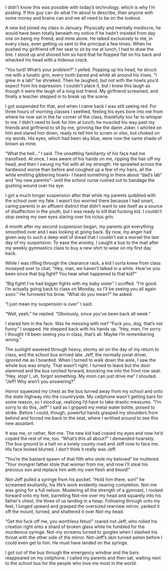 I didn’t know this was possible with today’s technology, which is why I’m posting. If this guy can do what I’m about to describe, then anyone with some money and brains can and we all need to be on the lookout.  
  
A new kid joined my class in January. Physically and mentally mediocre, he would have been totally beneath my notice if he hadn’t insisted from day one on being my friend, and mine alone. He talked exclusively to me, in every class, even getting us sent to the principal a few times. When he pushed my girlfriend off her seat to sit by me at lunch, I had to draw the line. I stood up and shoved him so hard that he flopped flat on his back and whacked his head with a hideous *crack*.  
  
“You turd! What’s your problem?” I yelled. Popping up his head, he struck me with a lunatic grin, every tooth bared and white all around his irises. “I grew in a lab!” he shrieked. Then he laughed, but not with the howls you’d expect from his expression. I couldn’t place it, but I knew this laugh as though it were the laugh of a long lost friend. My girlfriend screamed, and finally a teacher stepped in to break up the scene.  
  
I got suspended for that, and when I came back I was still seeing red. For three hours of morning classes I seethed, feeling his eyes bore into me from where he now sat in the far corner of the class, thankfully too far to whisper to me. I didn’t need to look for him at lunch; he muscled his way past my friends and girlfriend to sit by me, grinning like the damn Joker. I whirled on him and stared him down, ready to tell him to scram *or else*, but choked on my words. His eyes, which had been sky blue, were now the same shade of brown as mine.  
  
“What the hell…” I said. The unsettling familiarity of his face had me transfixed. At once, I was  aware of his hands on me, ripping the hair off my head, and then I swung my fist with all my strength. He sprawled across the hardwood worse than before and coughed up a few of my hairs, all the while emitting gibbering howls- I heard something in there about “dad’s lab” and “my new parents”- until the school nurse rushed out to bandage the gushing wound over his eye.  
  
I got a much longer suspension after that while my parents quibbled with the school over my fate. I wasn’t too worried there because I had smart, caring parents in an affluent district that didn’t want to see itself as a source of disaffection in the youth, but I was ready to kill that fucking kid. I couldn’t stop seeing my own eyes staring over his rictus grin.  
  
A month after my second suspension began, my parents got everything smoothed over and I was looking at going back. By now, my anger had given way to such a deep well of dread that I couldn’t eat a morsel the last day of my suspension. To ease the anxiety, I caught a bus to the mall after my weekly gymnastics class to buy a new shirt to wear on my first day back.  
  
While I was rifling through the clearance rack, a kid I sorta knew from class moseyed over to chat. “Hey, man, we haven’t talked in a while. How’ve you been since that big fight? You hear what happened to that kid?”  
  
“Big fight! I’ve had bigger fights with my baby sister” I scoffed. “I’m good. I’m actually going back to class on Monday, so I’ll be seeing you all again soon.” He furrowed his brow. “What do you mean?” he asked.  
  
“I just mean my suspension is over” I said.  
  
“Well, yeah,” he replied. “Obviously, since you’ve been back all week.”  
  
I stared him in the face. Was he messing with me? “Fuck you, dog, that’s not funny” I snapped. He stepped back with his hands up. “Hey, man, I’m sorry. I thought I’d been seeing you in class, that’s all. Maybe I’m remembering wrong.”

  
  
The sunlight wavered through heavy, stormy air on the day of my return to class, and the school bus arrived late. Jeff, the normally jovial driver, ignored me as I boarded. When I turned to walk down the aisle, I saw the whole bus was empty. That wasn’t right. I turned to leave but the door slammed and the bus lurched forward, knocking me into the front row seat. “Hey, stop! I, uh, forgot something. My mom can just drive me” I shouted. “Jeff! Why aren’t you answering?”  
  
Horror squeezed my chest as the bus turned away from my school and onto the state highway into the countryside. My cellphone wasn’t getting bars for some reason, so I stood up, realizing I’d have to take drastic measures. “I’m sorry to do this, Jeff” I said as I gripped my metal water bottle, poised to strike. Before I could, though, powerful hands grasped my shoulders from behind and forced me back to the seat, where I writhed around to see this new assailant.  
  
It was me, or rather, Not-me. The new kid had copied my eyes and now he’d copied the rest of me, too. “What’s this all about?” I demanded hoarsely. The bus ground to a halt on a lonely county road and Jeff rose to face me. His face looked blurred. I don’t think it really was Jeff.  
  
“You’re the bastard spawn of that filth who stole my beloved” he muttered. “Your mongrel father stole that woman from me, and now I’ll steal his precious son and replace him with my own flesh and blood!”  
  
Not-Jeff pulled a syringe from his pocket. “Hold him there, son!” he screamed exultantly, his life’s work evidently nearing completion. Not-me was going for a full nelson. Mustering all the strength of a gymnast, I rocked forward onto my feet, barrelling Not-me over my head and squarely into his father’s chest, the three of us landing in a heap. Following through onto my feet, I lunged upward and grasped the oversized rearview mirror, yanked it off the mount, turned, and shattered it over Not-my head.  
  
“Get the fuck off me, you worthless fetus!” roared not-Jeff, who rolled his creation right onto a shard of broken glass while he fumbled for the murderous syringe. Not-my screams turned to gurgles when I slashed his throat with the other side of the mirror. Not-Jeff’s skin turned ashen before I could even get to him. He must have landed on the syringe.  
  
I got out of the bus through the emergency window and the bars reappeared on my cellphone. I called my parents and then sat, waiting next to the school bus for the people who love me most in the world.  
